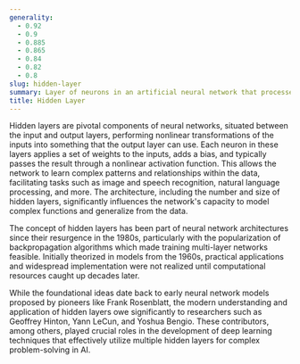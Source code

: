 ```yaml
---
generality:
  - 0.92
  - 0.9
  - 0.885
  - 0.865
  - 0.84
  - 0.82
  - 0.8
slug: hidden-layer
summary: Layer of neurons in an artificial neural network that processes inputs from the previous layer, transforming the data before passing it on to the next layer, without direct exposure to the input or output data.
title: Hidden Layer
---
```


Hidden layers are pivotal components of neural networks, situated between the input and output layers, performing nonlinear transformations of the inputs into something that the output layer can use. Each neuron in these layers applies a set of weights to the inputs, adds a bias, and typically passes the result through a nonlinear activation function. This allows the network to learn complex patterns and relationships within the data, facilitating tasks such as image and speech recognition, natural language processing, and more. The architecture, including the number and size of hidden layers, significantly influences the network's capacity to model complex functions and generalize from the data.

The concept of hidden layers has been part of neural network architectures since their resurgence in the 1980s, particularly with the popularization of backpropagation algorithms which made training multi-layer networks feasible. Initially theorized in models from the 1960s, practical applications and widespread implementation were not realized until computational resources caught up decades later.

While the foundational ideas date back to early neural network models proposed by pioneers like Frank Rosenblatt, the modern understanding and application of hidden layers owe significantly to researchers such as Geoffrey Hinton, Yann LeCun, and Yoshua Bengio. These contributors, among others, played crucial roles in the development of deep learning techniques that effectively utilize multiple hidden layers for complex problem-solving in AI.
